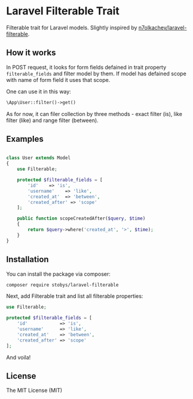 # Laravel Filterable Trait
Filterable trait for Laravel models. Slightly inspired by
<a href="https://github.com/n7olkachev/laravel-filterable">n7olkachev/laravel-filterable</a>.


## How it works

In POST request, it looks for form fields defained in trait property `filterable_fields` and filter model by them.
If model has defained scope with name of form field it uses that scope.

One can use it in this way:

```php
\App\User::filter()->get()
```

As for now, it can filer collection by three methods - exact filter (is), like filter (like) and range filter (between).


## Examples

```php

class User extends Model
{
    use Filterable;

    protected $filterable_fields = [
        'id'    => 'is',
        'username'    => 'like',
		'created_at'  => 'between',
        'created_after'	=> 'scope'
    ];

    public function scopeCreatedAfter($query, $time)
    {
        return $query->where('created_at', '>', $time);
    }
}
```


## Installation

You can install the package via composer:

``` bash
composer require stobys/laravel-filterable
```

Next, add Filterable trait and list all filterable properties:

```php
use Filterable;

protected $filterable_fields = [
	'id'			=> 'is',
	'username'		=> 'like',
	'created_at'	=> 'between',
	'created_after'	=> 'scope'
];
```

And voila!



## License

The MIT License (MIT)
